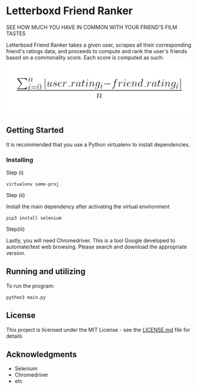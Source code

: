 # Letterboxd Friend Ranker
SEE HOW MUCH YOU HAVE IN COMMON WITH YOUR FRIEND'S FILM TASTES

Letterboxd Friend Ranker takes a given user, scrapes all their corresponding friend's ratings data, and proceeds to compute and rank  the user's friends based on a commonality score. Each score is computed as such:  
![Equation](https://raw.githubusercontent.com/BBottoml/Letterboxd-friend-ranker/master/Screenshot%20(71).png)


## Getting Started

It is recommended that you use a Python virtualenv to install dependencies.

### Installing

Step (i)

```
virtualenv some-proj
```

Step (ii)

Install the main dependency after activating the virtual environment 

```
pip3 install selenium
```

Step(iii)

Lastly, you will need Chromedriver. This is a tool Google developed to automate/test web browsing. Please search and download the appropriate version. 

## Running and utilizing 

To run the program:

```
python3 main.py
```

## License

This project is licensed under the MIT License - see the [LICENSE.md](LICENSE.md) file for details

## Acknowledgments

* Selenium
* Chromedriver
* etc

